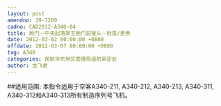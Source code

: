 ```yaml
---
layout: post
amendno: 39-7209
cadno: CAD2012-A340-04
title: 舱门－中央起落架主舱门前接头－检查/更换
date: 2012-03-02 00:00:00 +0800
effdate: 2012-03-07 00:00:00 +0800
tag: A340
categories: 民航华东地区管理局适航审定处
author: 龙飞君
---
```


##适用范围:
本指令适用于空客A340-211, A340-212, A340-213, A340-311, A340-312和A340-313所有制造序列号飞机。

